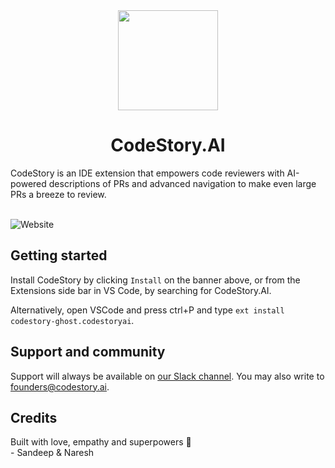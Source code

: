 <div align="center">
  <img width="160px" src="https://user-images.githubusercontent.com/10023615/249898428-1ebcb4c2-eca1-4f4d-98c5-3bcaaf363d0a.png">
  <h1>CodeStory.AI</h1>
</div>
CodeStory is an IDE extension that empowers code reviewers with AI-powered descriptions of PRs and advanced navigation to make even large PRs a breeze to review.
<br/><br/>

![Website](https://user-images.githubusercontent.com/10023615/249898430-30041c4e-4378-43a1-beca-91dbe583a104.png)

## Getting started

Install CodeStory by clicking `Install` on the banner above, or from the Extensions side bar in VS Code, by searching for CodeStory.AI.

Alternatively, open VSCode and press ctrl+P and type `ext install codestory-ghost.codestoryai`.

## Support and community

Support will always be available on [our Slack channel](https://join.slack.com/t/codestoryai/shared_invite/zt-1x4zy3mk1-9fL5k~7XGSNNku7~iYr51w). You may also write to founders@codestory.ai.

## Credits

Built with love, empathy and superpowers 🌺  
\- Sandeep & Naresh
